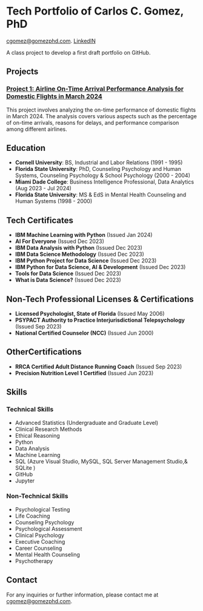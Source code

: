 # Tech Portfolio of Carlos C. Gomez, PhD  
[cgomez@gomezphd.com](mailto:cgomez@gomezphd.com).
[LinkedIN](https://www.linkedin.com/in/gomezphd/)

A class project to develop a first draft portfolio on GitHub.

## Projects

### [Project 1: Airline On-Time Arrival Performance Analysis for Domestic Flights in March 2024](https://github.com/gomezphd/CAP2761C_Class_Project/tree/main/Airlines)


This project involves analyzing the on-time performance of domestic flights in March 2024. The analysis covers various aspects such as the percentage of on-time arrivals, reasons for delays, and performance comparison among different airlines.


## Education

- **Cornell University**: BS, Industrial and Labor Relations (1991 - 1995)
- **Florida State University**: PhD, Counseling Psychology and Human Systems, Counseling Psychology & School Psychology (2000 - 2004)
- **Miami Dade College**: Business Intelligence Professional, Data Analytics (Aug 2023 - Jul 2024)
- **Florida State University**: MS & EdS in Mental Health Counseling and Human Systems (1998 - 2000)

## Tech Certificates

- **IBM Machine Learning with Python** (Issued Jan 2024)
- **AI For Everyone** (Issued Dec 2023)
- **IBM Data Analysis with Python** (Issued Dec 2023)
- **IBM Data Science Methodology** (Issued Dec 2023)
- **IBM Python Project for Data Science** (Issued Dec 2023)
- **IBM Python for Data Science, AI & Development** (Issued Dec 2023)
- **Tools for Data Science** (Issued Dec 2023)
- **What is Data Science?** (Issued Dec 2023)

## Non-Tech Professional Licenses & Certifications
- **Licensed Psychologist, State of Florida** (Issued May 2006)
- **PSYPACT Authority to Practice Interjurisdictional Telepsychology** (Issued Sep 2023)
- **National Certified Counselor (NCC)** (Issued Jun 2000)

## OtherCertifications
- **RRCA Certified Adult Distance Running Coach** (Issued Sep 2023)
- **Precision Nutrition Level 1 Certified** (Issued Jun 2023)


## Skills

### Technical Skills
- Advanced Statistics (Undergraduate and Graduate Level)
- Clinical Research Methods
- Ethical Reasoning
- Python
- Data Analysis
- Machine Learning
- SQL (Azure Visual Studio, MySQL, SQL Server Management Studio,& SQLite )
- GitHub
- Jupyter

### Non-Technical Skills

- Psychological Testing
- Life Coaching
- Counseling Psychology
- Psychological Assessment
- Clinical Psychology
- Executive Coaching
- Career Counseling
- Mental Health Counseling
- Psychotherapy


## Contact

For any inquiries or further information, please contact me at [cgomez@gomezphd.com](mailto:cgomez@gomezphd.com).

